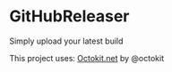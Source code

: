 # GitHubReleaser
Simply upload your latest build

This project uses: [Octokit.net](https://github.com/octokit/octokit.net) by @octokit
